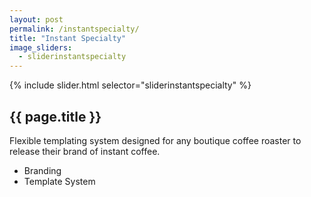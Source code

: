 ```yaml
---
layout: post
permalink: /instantspecialty/
title: "Instant Specialty"
image_sliders:
  - sliderinstantspecialty
---
```

<section class="section fadeup clear col-3-8 grid-mar">

<div>
  <div id="slideshow">
  {% include slider.html selector="sliderinstantspecialty" %}
  </div>

  <article class="txt-centre">
    <h2>{{ page.title }}</h2>
    <p>Flexible templating system designed for any boutique coffee roaster to release their brand of instant coffee.
    </p>
    <ul>
      <li>Branding</li>
      <li>Template System</li>
    </ul>
  </article>
</div>
